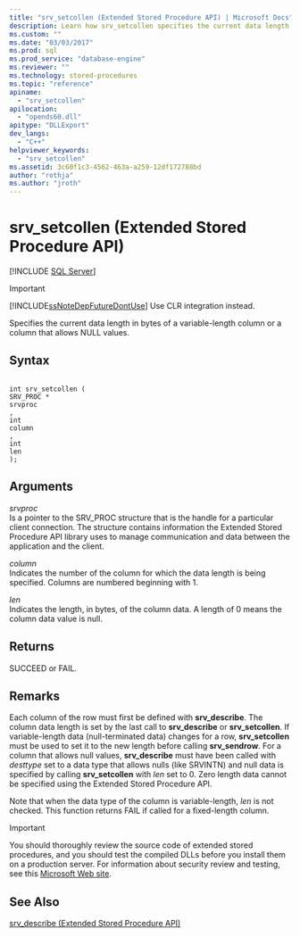 ```yaml
---
title: "srv_setcollen (Extended Stored Procedure API) | Microsoft Docs"
description: Learn how srv_setcollen specifies the current data length in bytes of a variable-length column or a column that allows NULL values.
ms.custom: ""
ms.date: "03/03/2017"
ms.prod: sql
ms.prod_service: "database-engine"
ms.reviewer: ""
ms.technology: stored-procedures
ms.topic: "reference"
apiname: 
  - "srv_setcollen"
apilocation: 
  - "opends60.dll"
apitype: "DLLExport"
dev_langs: 
  - "C++"
helpviewer_keywords: 
  - "srv_setcollen"
ms.assetid: 3c60f1c3-4562-463a-a259-12df172788bd
author: "rothja"
ms.author: "jroth"
---
```

# srv_setcollen (Extended Stored Procedure API)
 [!INCLUDE [SQL Server](../../includes/applies-to-version/sqlserver.md)]
    
> [!IMPORTANT]  
>  [!INCLUDE[ssNoteDepFutureDontUse](../../includes/ssnotedepfuturedontuse-md.md)] Use CLR integration instead.  
  
 Specifies the current data length in bytes of a variable-length column or a column that allows NULL values.  
  
## Syntax  
  
```  
  
int srv_setcollen (  
SRV_PROC *  
srvproc  
,  
int   
column  
,  
int  
len   
);  
```  
  
## Arguments  
 *srvproc*  
 Is a pointer to the SRV_PROC structure that is the handle for a particular client connection. The structure contains information the Extended Stored Procedure API library uses to manage communication and data between the application and the client.  
  
 *column*  
 Indicates the number of the column for which the data length is being specified. Columns are numbered beginning with 1.  
  
 *len*  
 Indicates the length, in bytes, of the column data. A length of 0 means the column data value is null.  
  
## Returns  
 SUCCEED or FAIL.  
  
## Remarks  
 Each column of the row must first be defined with **srv_describe**. The column data length is set by the last call to **srv_describe** or **srv_setcollen**. If variable-length data (null-terminated data) changes for a row, **srv_setcollen** must be used to set it to the new length before calling **srv_sendrow**. For a column that allows null values, **srv_describe** must have been called with *desttype* set to a data type that allows nulls (like SRVINTN) and null data is specified by calling **srv_setcollen** with *len* set to 0. Zero length data cannot be specified using the Extended Stored Procedure API.  
  
 Note that when the data type of the column is variable-length, *len* is not checked. This function returns FAIL if called for a fixed-length column.  
  
> [!IMPORTANT]  
>  You should thoroughly review the source code of extended stored procedures, and you should test the compiled DLLs before you install them on a production server. For information about security review and testing, see this [Microsoft Web site](https://go.microsoft.com/fwlink/?LinkID=54761&amp;clcid=0x409https://msdn.microsoft.com/security/).  
  
## See Also  
 [srv_describe &#40;Extended Stored Procedure API&#41;](../../relational-databases/extended-stored-procedures-reference/srv-describe-extended-stored-procedure-api.md)  
  
  
